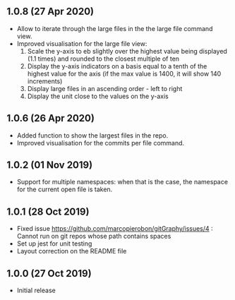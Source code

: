 ## 1.0.8 (27 Apr 2020)
* Allow to iterate through the large files in the the large file command view.
* Improved visualisation for the large file view:
    1. Scale the y-axis to eb slightly over the highest value being displayed (1.1 times) and rounded to the closest multiple of ten
    2. Display the y-axis indicators on a basis equal to a tenth of the highest value for the axis (if the max value is 1400, it will show 140 increments)
    3. Display large files in an ascending order - left to right
    4. Display the unit close to the values on the y-axis

## 1.0.6 (26 Apr 2020)
* Added function to show the largest files in the repo.
* Improved visualisation for the commits per file command.

## 1.0.2 (01 Nov 2019)
* Support for multiple namespaces: when that is the case, the namespace for the current open file is taken.

## 1.0.1 (28 Oct 2019)
* Fixed issue https://github.com/marcopierobon/gitGraphy/issues/4 : Cannot run on git repos whose path contains spaces
* Set up jest for unit testing
* Layout correction on the README file

## 1.0.0 (27 Oct 2019)
* Initial release
